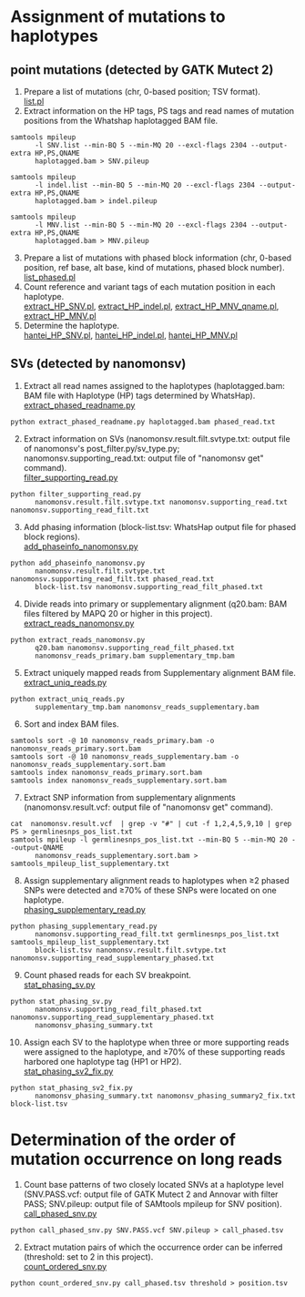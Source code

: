 # Assignment of mutations to haplotypes
## point mutations (detected by GATK Mutect 2)
1. Prepare a list of mutations (chr, 0-based position; TSV format).  
[list.pl](./list.pl)  
2. Extract information on the HP tags, PS tags and read names of mutation positions from the Whatshap haplotagged BAM file.  
```
samtools mpileup  
      -l SNV.list --min-BQ 5 --min-MQ 20 --excl-flags 2304 --output-extra HP,PS,QNAME
      haplotagged.bam > SNV.pileup
```  
```
samtools mpileup  
      -l indel.list --min-BQ 5 --min-MQ 20 --excl-flags 2304 --output-extra HP,PS,QNAME  
      haplotagged.bam > indel.pileup
```  
```
samtools mpileup  
      -l MNV.list --min-BQ 5 --min-MQ 20 --excl-flags 2304 --output-extra HP,PS,QNAME  
      haplotagged.bam > MNV.pileup
```  
3. Prepare a list of mutations with phased block information (chr, 0-based position, ref base, alt base, kind of mutations, phased block number).  
[list_phased.pl](./list_phased.pl)  
4. Count reference and variant tags of each mutation position in each haplotype.  
[extract_HP_SNV.pl](./extract_HP_SNV.pl), [extract_HP_indel.pl](./extract_HP_indel.pl), [extract_HP_MNV_qname.pl](./extract_HP_MNV_qname.pl), [extract_HP_MNV.pl](./extract_HP_MNV.pl)  
5. Determine the haplotype.  
[hantei_HP_SNV.pl](./hantei_HP_SNV.pl), [hantei_HP_indel.pl](./hantei_HP_indel.pl), [hantei_HP_MNV.pl](./hantei_HP_MNV.pl)  

## SVs (detected by nanomonsv)
1. Extract all read names assigned to the haplotypes (haplotagged.bam: BAM file with Haplotype (HP) tags determined by WhatsHap).
[extract_phased_readname.py](./extract_phased_readname.py)  
```
python extract_phased_readname.py haplotagged.bam phased_read.txt
```  
2. Extract information on SVs (nanomonsv.result.filt.svtype.txt: output file of nanomonsv's post_filter.py/sv_type.py; nanomonsv.supporting_read.txt: output file of "nanomonsv get" command).  
[filter_supporting_read.py](./filter_supporting_read.py)  
```
python filter_supporting_read.py
      nanomonsv.result.filt.svtype.txt nanomonsv.supporting_read.txt nanomonsv.supporting_read_filt.txt
```
3. Add phasing information (block-list.tsv: WhatsHap output file for phased block regions).  
[add_phaseinfo_nanomonsv.py](./add_phaseinfo_nanomonsv.py)  
```
python add_phaseinfo_nanomonsv.py
      nanomonsv.result.filt.svtype.txt nanomonsv.supporting_read_filt.txt phased_read.txt  
      block-list.tsv nanomonsv.supporting_read_filt_phased.txt
```  
4. Divide reads into primary or supplementary alignment (q20.bam: BAM files filtered by MAPQ 20 or higher in this project).  
[extract_reads_nanomonsv.py](./extract_reads_nanomonsv.py)  
```
python extract_reads_nanomonsv.py  
      q20.bam nanomonsv.supporting_read_filt_phased.txt  
      nanomonsv_reads_primary.bam supplementary_tmp.bam
```  
5. Extract uniquely mapped reads from Supplementary alignment BAM file.  
[extract_uniq_reads.py](./extract_uniq_reads.py)  
```
python extract_uniq_reads.py  
      supplementary_tmp.bam nanomonsv_reads_supplementary.bam
```  
6. Sort and index BAM files.  
```
samtools sort -@ 10 nanomonsv_reads_primary.bam -o nanomonsv_reads_primary.sort.bam  
samtools sort -@ 10 nanomonsv_reads_supplementary.bam -o nanomonsv_reads_supplementary.sort.bam  
samtools index nanomonsv_reads_primary.sort.bam  
samtools index nanomonsv_reads_supplementary.sort.bam
```  
7. Extract SNP information from supplementary alignments (nanomonsv.result.vcf: output file of "nanomonsv get" command).  
```
cat  nanomonsv.result.vcf  | grep -v "#" | cut -f 1,2,4,5,9,10 | grep PS > germlinesnps_pos_list.txt  
samtools mpileup -l germlinesnps_pos_list.txt --min-BQ 5 --min-MQ 20 --output-QNAME  
      nanomonsv_reads_supplementary.sort.bam > samtools_mpileup_list_supplementary.txt
```  
8. Assign supplementary alignment reads to haplotypes when ≥2 phased SNPs were detected and ≥70% of these SNPs were located on one haplotype.  
[phasing_supplementary_read.py](./phasing_supplementary_read.py)  
```
python phasing_supplementary_read.py  
      nanomonsv.supporting_read_filt.txt germlinesnps_pos_list.txt samtools_mpileup_list_supplementary.txt  
      block-list.tsv nanomonsv.result.filt.svtype.txt nanomonsv.supporting_read_supplementary_phased.txt
```  
9. Count phased reads for each SV breakpoint.  
[stat_phasing_sv.py](./stat_phasing_sv.py)  
```
python stat_phasing_sv.py  
      nanomonsv.supporting_read_filt_phased.txt nanomonsv.supporting_read_supplementary_phased.txt  
      nanomonsv_phasing_summary.txt
```  
10. Assign each SV to the haplotype when three or more supporting reads were assigned to the haplotype, and ≥70% of these supporting reads harbored one haplotype tag (HP1 or HP2).  
[stat_phasing_sv2_fix.py](./stat_phasing_sv2_fix.py)  
```
python stat_phasing_sv2_fix.py  
      nanomonsv_phasing_summary.txt nanomonsv_phasing_summary2_fix.txt block-list.tsv
```  

# Determination of the order of mutation occurrence on long reads  
1. Count base patterns of two closely located SNVs at a haplotype level (SNV.PASS.vcf: output file of GATK Mutect 2 and Annovar with filter PASS; SNV.pileup: output file of SAMtools mpileup for SNV position).  
[call_phased_snv.py](./call_phased_snv.py)  
```
python call_phased_snv.py SNV.PASS.vcf SNV.pileup > call_phased.tsv
```  
2. Extract mutation pairs of which the occurrence order can be inferred (threshold: set to 2 in this project).  
[count_ordered_snv.py](./count_ordered_snv.py)  
```
python count_ordered_snv.py call_phased.tsv threshold > position.tsv
```

